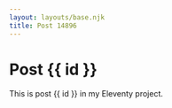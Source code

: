 ```yaml
---
layout: layouts/base.njk
title: Post 14896
---
```


# Post {{ id }}

This is post {{ id }} in my Eleventy project.
